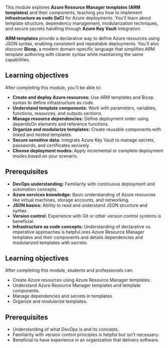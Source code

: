 This module explores **Azure Resource Manager templates (ARM templates)** and their components, teaching you how to implement **infrastructure as code (IaC)** for Azure deployments. You'll learn about template structure, dependency management, modularization techniques, and secure secrets handling through **Azure Key Vault** integration.

**ARM templates** provide a declarative way to define Azure resources using JSON syntax, enabling consistent and repeatable deployments. You'll also discover **Bicep**, a modern domain-specific language that simplifies ARM template authoring with cleaner syntax while maintaining the same capabilities.

## Learning objectives

After completing this module, you'll be able to:

- **Create and deploy Azure resources:** Use ARM templates and Bicep syntax to define infrastructure as code.
- **Understand template components:** Work with parameters, variables, functions, resources, and outputs sections.
- **Manage resource dependencies:** Define deployment order using dependsOn elements and reference functions.
- **Organize and modularize templates:** Create reusable components with linked and nested templates.
- **Secure sensitive data:** Integrate Azure Key Vault to manage secrets, passwords, and certificates securely.
- **Choose deployment modes:** Apply incremental or complete deployment modes based on your scenario.

## Prerequisites

- **DevOps understanding:** Familiarity with continuous deployment and automation concepts.
- **Azure services knowledge:** Basic understanding of Azure resources like virtual machines, storage accounts, and networking.
- **JSON basics:** Ability to read and understand JSON structure and syntax.
- **Version control:** Experience with Git or other version control systems is beneficial.
- **Infrastructure as code concepts:** Understanding of declarative vs. imperative approaches is helpful.ores Azure Resource Manager templates and their components and details dependencies and modularized templates with secrets.

## Learning objectives

After completing this module, students and professionals can:

- Create Azure resources using Azure Resource Manager templates.
- Understand Azure Resource Manager templates and template components.
- Manage dependencies and secrets in templates.
- Organize and modularize templates.

## Prerequisites

- Understanding of what DevOps is and its concepts.
- Familiarity with version control principles is helpful but isn't necessary.
- Beneficial to have experience in an organization that delivers software.
